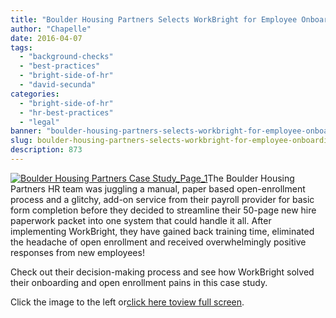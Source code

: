 ```yaml
---
title: "Boulder Housing Partners Selects WorkBright for Employee Onboarding"
author: "Chapelle"
date: 2016-04-07
tags:
  - "background-checks"
  - "best-practices"
  - "bright-side-of-hr"
  - "david-secunda"
categories:
  - "bright-side-of-hr"
  - "hr-best-practices"
  - "legal"
banner: "boulder-housing-partners-selects-workbright-for-employee-onboarding/banner.png"
slug: boulder-housing-partners-selects-workbright-for-employee-onboarding
description: 873
---
```

[![Boulder Housing Partners Case Study_Page_1](/images/blog/boulder-housing-partners-selects-workbright-for-employee-onboarding/Boulder-Housing-Partners-Case-Study_Page_1-210x300.jpg)](https://workbright.com/wp-content/uploads/2016/04/Boulder-Housing-Partners-Case-Study.pdf)The Boulder Housing Partners HR team was juggling a manual, paper based open-enrollment process and a glitchy, add-on service from their payroll provider for basic form completion before they decided to streamline their 50-page new hire paperwork packet into one system that could handle it all. After implementing WorkBright, they have gained back training time, eliminated the headache of open enrollment and received overwhelmingly positive responses from new employees!  
  
Check out their decision-making process and see how WorkBright solved their onboarding and open enrollment pains in this case study.  
  
Click the image to the left or[click here to](https://workbright.com/wp-content/uploads/2016/04/Boulder-Housing-Partners-Case-Study.pdf)[view full screen](https://workbright.com/wp-content/uploads/2016/04/Boulder-Housing-Partners-Case-Study.pdf).  
  



